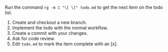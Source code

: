 Run the command `rg -m 1 "\[ \]" todo.md` to get the next item on the todo list.

1. Create and checkout a new branch.
2. Implement the todo with the normal workflow.
3. Create a commit with your changes.
4. Ask for code review.
5. Edit `todo.md` to mark the item complete with an [x].

